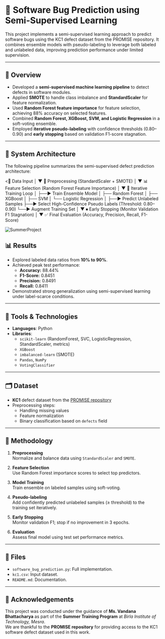 # 🐞 Software Bug Prediction using Semi-Supervised Learning

This project implements a semi-supervised learning approach to predict software bugs using the KC1 defect dataset from the PROMISE repository. It combines ensemble models with pseudo-labeling to leverage both labeled and unlabeled data, improving prediction performance under limited supervision.

---

## 🚀 Overview

- Developed a **semi-supervised machine learning pipeline** to detect defects in software modules.
- Applied **SMOTE** to handle class imbalance and **StandardScaler** for feature normalization.
- Used **Random Forest feature importance** for feature selection, achieving 88% accuracy on selected features.
- Combined **Random Forest, XGBoost, SVM, and Logistic Regression** in a soft-voting ensemble.
- Employed **iterative pseudo-labeling** with confidence thresholds (0.80–0.90) and **early stopping** based on validation F1-score stagnation.

---

## 🧱 System Architecture

The following pipeline summarizes the semi-supervised defect prediction architecture:

<📄 Data Input
   │
   ▼
🧪 Preprocessing
(StandardScaler + SMOTE)
   │
   ▼
📊 Feature Selection
(Random Forest Feature Importance)
   │
   ▼
🔁 Iterative Training Loop
   │
   ├──► Train Ensemble Model
   │       ├── Random Forest
   │       ├── XGBoost
   │       ├── SVM
   │       └── Logistic Regression
   │
   ├──► Predict Unlabeled Samples
   ├──► Select High-Confidence Pseudo Labels (Threshold: 0.80–0.90)
   └──► Augment Training Set
   │
   ▼
⏹ Early Stopping
(Monitor Validation F1 Stagnation)
   │
   ▼
✅ Final Evaluation
(Accuracy, Precision, Recall, F1-Score)
>

![SummerProject](https://github.com/user-attachments/assets/894fe6f8-3778-4890-8941-129ad35d6d71)




## 📊 Results

- Explored labeled data ratios from **10% to 90%**.
- Achieved peak test performance:
  - **Accuracy:** 88.44%
  - **F1-Score:** 0.8451
  - **Precision:** 0.8491
  - **Recall:** 0.8411
- Demonstrated strong generalization using semi-supervised learning under label-scarce conditions.

---

## 🧰 Tools & Technologies

- **Languages**: Python
- **Libraries**:  
  - `scikit-learn` (RandomForest, SVC, LogisticRegression, StandardScaler, metrics)  
  - `XGBoost`  
  - `imbalanced-learn` (SMOTE)  
  - `Pandas`, `NumPy`  
  - `VotingClassifier`

---

## 🗂 Dataset

- **KC1** defect dataset from the [PROMISE repository](http://promise.site.uottawa.ca/SERepository/datasets-page.html)
- Preprocessing steps:
  - Handling missing values
  - Feature normalization
  - Binary classification based on `defects` field

---

## 🧠 Methodology

1. **Preprocessing**  
   Normalize and balance data using `StandardScaler` and `SMOTE`.

2. **Feature Selection**  
   Use Random Forest importance scores to select top predictors.

3. **Model Training**  
   Train ensemble on labeled samples using soft-voting.

4. **Pseudo-labeling**  
   Add confidently predicted unlabeled samples (≥ threshold) to the training set iteratively.

5. **Early Stopping**  
   Monitor validation F1; stop if no improvement in 3 epochs.

6. **Evaluation**  
   Assess final model using test set performance metrics.

---

## 📁 Files

- `software_bug_prediction.py`: Full implementation.
- `kc1.csv`: Input dataset.
- `README.md`: Documentation.

---

## 🙏 Acknowledgements

This project was conducted under the guidance of **Ms. Vandana Bhattacharya** as part of the **Summer Training Program** at *Birla Institute of Technology, Mesra*.  
We are thankful to the **PROMISE repository** for providing access to the KC1 software defect dataset used in this work.


